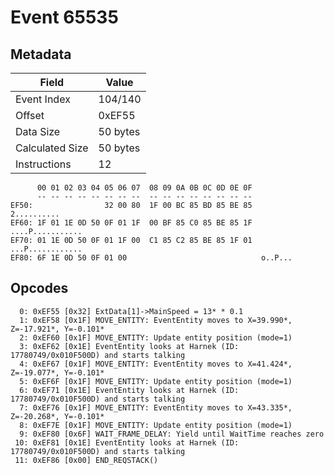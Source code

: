 # Event 65535

## Metadata

| Field           | Value    |
|-----------------|----------|
| Event Index     | 104/140  |
| Offset          | 0xEF55   |
| Data Size       | 50 bytes |
| Calculated Size | 50 bytes |
| Instructions    | 12       |

```
      00 01 02 03 04 05 06 07  08 09 0A 0B 0C 0D 0E 0F
      -- -- -- -- -- -- -- --  -- -- -- -- -- -- -- --
EF50:                32 00 80  1F 00 BC 85 BD 85 BE 85       2..........
EF60: 1F 01 1E 0D 50 0F 01 1F  00 BF 85 C0 85 BE 85 1F  ....P...........
EF70: 01 1E 0D 50 0F 01 1F 00  C1 85 C2 85 BE 85 1F 01  ...P............
EF80: 6F 1E 0D 50 0F 01 00                              o..P...         
```

## Opcodes

```
  0: 0xEF55 [0x32] ExtData[1]->MainSpeed = 13* * 0.1
  1: 0xEF58 [0x1F] MOVE_ENTITY: EventEntity moves to X=39.990*, Z=-17.921*, Y=-0.101*
  2: 0xEF60 [0x1F] MOVE_ENTITY: Update entity position (mode=1)
  3: 0xEF62 [0x1E] EventEntity looks at Harnek (ID: 17780749/0x010F500D) and starts talking
  4: 0xEF67 [0x1F] MOVE_ENTITY: EventEntity moves to X=41.424*, Z=-19.077*, Y=-0.101*
  5: 0xEF6F [0x1F] MOVE_ENTITY: Update entity position (mode=1)
  6: 0xEF71 [0x1E] EventEntity looks at Harnek (ID: 17780749/0x010F500D) and starts talking
  7: 0xEF76 [0x1F] MOVE_ENTITY: EventEntity moves to X=43.335*, Z=-20.268*, Y=-0.101*
  8: 0xEF7E [0x1F] MOVE_ENTITY: Update entity position (mode=1)
  9: 0xEF80 [0x6F] WAIT_FRAME_DELAY: Yield until WaitTime reaches zero
 10: 0xEF81 [0x1E] EventEntity looks at Harnek (ID: 17780749/0x010F500D) and starts talking
 11: 0xEF86 [0x00] END_REQSTACK()
```
